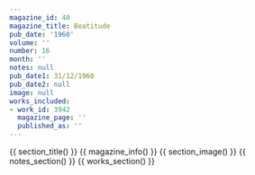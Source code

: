 ```yaml
---
magazine_id: 40
magazine_title: Beatitude
pub_date: '1960'
volume: ''
number: 16
month: ''
notes: null
pub_date1: 31/12/1960
pub_date2: null
image: null
works_included:
- work_id: 3942
  magazine_page: ''
  published_as: ''
---
```


{{ section_title() }}
{{ magazine_info() }}
{{ section_image() }}
{{ notes_section() }}
{{ works_section() }}
